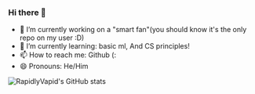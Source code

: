 ### Hi there 👋

<!--
**RapidlyVapid/RapidlyVapid** is a ✨ _special_ ✨ repository because its `README.md` (this file) appears on your GitHub profile.

Here are some ideas to get you started:

- 🔭 I’m currently working on a "smart fan"(you should know it's the only repo on my user :D)
- 🌱 I’m currently learning: basic ml, And CS principles!
- 📫 How to reach me: Github (:
- 😄 Pronouns: He/Him
-->

- 🔭 I’m currently working on a "smart fan"(you should know it's the only repo on my user :D)
- 🌱 I’m currently learning: basic ml, And CS principles!
- 📫 How to reach me: Github (:
- 😄 Pronouns: He/Him

![RapidlyVapid's GitHub stats](https://github-readme-stats.vercel.app/api?username=RapidlyVapid&show_icons=true&theme=dracula)
